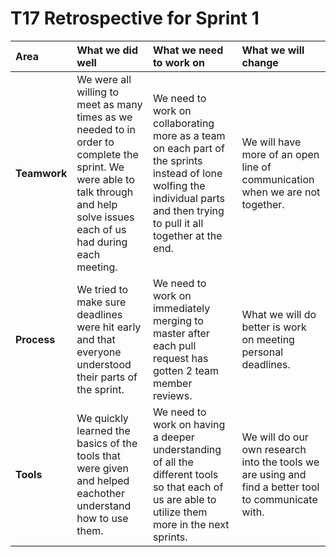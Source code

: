# T17 Retrospective for Sprint 1

Area | What we did well | What we need to work on | What we will change
:--- | :------- | :--------- | :---------------------
**Teamwork** | We were all willing to meet as many times as we needed to in order to complete the sprint. We were able to talk through and help solve issues each of us had during each meeting. | We need to work on collaborating more as a team on each part of the sprints instead of lone wolfing the individual parts and then trying to pull it all together at the end.  | We will have more of an open line of communication when we are not together.
**Process** | We tried to make sure deadlines were hit early and that everyone understood their parts of the sprint. | We need to work on immediately merging to master after each pull request has gotten 2 team member reviews. | What we will do better is work on meeting personal deadlines.
**Tools** | We quickly learned the basics of the tools that were given and helped eachother understand how to use them. | We need to work on having a deeper understanding of all the different tools so that each of us are able to utilize them more in the next  sprints. | We will do our own research into the tools we are using and find a better tool to communicate with.
